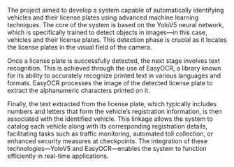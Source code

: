 The project aimed to develop a system capable of automatically identifying vehicles and their license plates using advanced machine learning techniques. The core of the system is based on the YoloV5 neural network, which is specifically trained to detect objects in images—in this case, vehicles and their license plates. This detection phase is crucial as it locates the license plates in the visual field of the camera.

Once a license plate is successfully detected, the next stage involves text recognition. This is achieved through the use of EasyOCR, a library known for its ability to accurately recognize printed text in various languages and formats. EasyOCR processes the image of the detected license plate to extract the alphanumeric characters printed on it.

Finally, the text extracted from the license plate, which typically includes numbers and letters that form the vehicle’s registration information, is then associated with the identified vehicle. This linkage allows the system to catalog each vehicle along with its corresponding registration details, facilitating tasks such as traffic monitoring, automated toll collection, or enhanced security measures at checkpoints. The integration of these technologies—YoloV5 and EasyOCR—enables the system to function efficiently in real-time applications.
